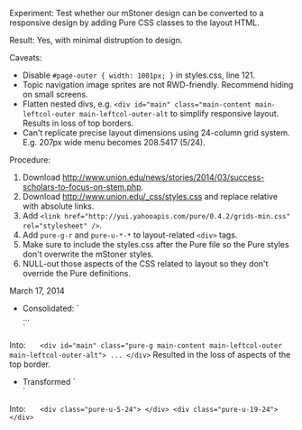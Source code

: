 Experiment: Test whether our mStoner design can be converted to a responsive design by adding Pure CSS classes to the layout HTML.

Result: Yes, with minimal distruption to design.

Caveats:

- Disable `#page-outer { width: 1001px; }` in styles.css, line 121.
- Topic navigation image sprites are not RWD-friendly. Recommend hiding on small screens.
- Flatten nested divs, e.g. `<div id="main" class="main-content main-leftcol-outer main-leftcol-outer-alt` to simplify responsive layout. Results in loss of top borders.
- Can't replicate precise layout dimensions using 24-column grid system. E.g. 207px wide menu becomes 208.5417 (5/24).

Procedure:

1. Download http://www.union.edu/news/stories/2014/03/success-scholars-to-focus-on-stem.php.
2. Download http://www.union.edu/_css/styles.css and replace relative with absolute links.
3. Add `<link href="http://yui.yahooapis.com/pure/0.4.2/grids-min.css" rel="stylesheet" />`.
4. Add `pure-g-r` and `pure-u-*-*` to layout-related `<div>` tags.
5. Make sure to include the styles.css after the Pure file so the Pure styles don't overwrite the mStoner styles.
6. NULL-out those aspects of the CSS related to layout so they don't override the Pure definitions.

March 17, 2014
* Consolidated:
`	<div id="main">
		<div class="main-content">
			<div class="main-leftcol-outer main-leftcol-outer-alt">
				...
			</div>
		</div>
	</div>`

Into:
`	<div id="main" class="pure-g main-content main-leftcol-outer main-leftcol-outer-alt">
		...
	</div>`
 Resulted in the loss of aspects of the top border. 

* Transformed
`	<div class="main-leftcol">
	</div>
	<div class="main-maincol">
	</div>`
	
Into:
`	<div class="pure-u-5-24">
	</div>
	<div class="pure-u-19-24">
	</div>`